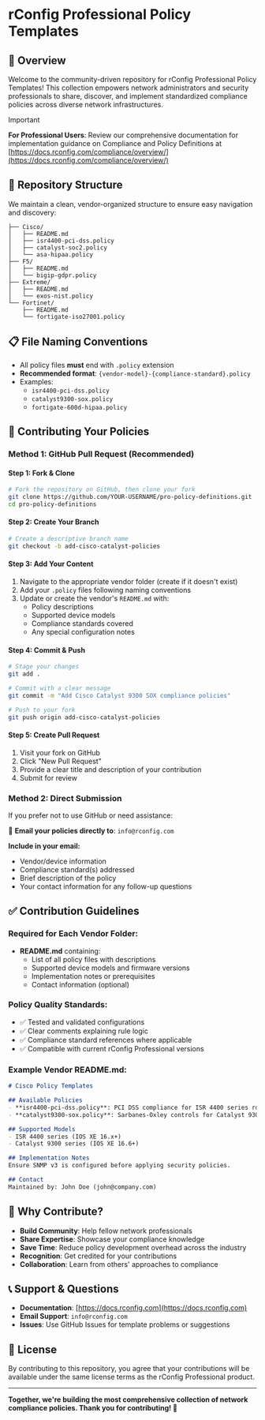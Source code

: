 # rConfig Professional Policy Templates

## 🚀 Overview
Welcome to the community-driven repository for rConfig Professional Policy Templates! This collection empowers network administrators and security professionals to share, discover, and implement standardized compliance policies across diverse network infrastructures.

> [!IMPORTANT]  
> **For Professional Users**: Review our comprehensive documentation for implementation guidance on Compliance and Policy Definitions at [https://docs.rconfig.com/compliance/overview/](https://docs.rconfig.com/compliance/overview/)

## 📁 Repository Structure
We maintain a clean, vendor-organized structure to ensure easy navigation and discovery:

```
├── Cisco/
│   ├── README.md
│   ├── isr4400-pci-dss.policy
│   ├── catalyst-soc2.policy
│   └── asa-hipaa.policy
├── F5/
│   ├── README.md
│   └── bigip-gdpr.policy
├── Extreme/
│   ├── README.md
│   └── exos-nist.policy
└── Fortinet/
    ├── README.md
    └── fortigate-iso27001.policy
```

## 📋 File Naming Conventions
- All policy files **must** end with `.policy` extension
- **Recommended format**: `{vendor-model}-{compliance-standard}.policy`
- Examples:
  - `isr4400-pci-dss.policy`
  - `catalyst9300-sox.policy` 
  - `fortigate-600d-hipaa.policy`

## 🤝 Contributing Your Policies

### Method 1: GitHub Pull Request (Recommended)

#### Step 1: Fork & Clone
```bash
# Fork the repository on GitHub, then clone your fork
git clone https://github.com/YOUR-USERNAME/pro-policy-definitions.git
cd pro-policy-definitions
```

#### Step 2: Create Your Branch
```bash
# Create a descriptive branch name
git checkout -b add-cisco-catalyst-policies
```

#### Step 3: Add Your Content
1. Navigate to the appropriate vendor folder (create if it doesn't exist)
2. Add your `.policy` files following naming conventions
3. Update or create the vendor's `README.md` with:
   - Policy descriptions
   - Supported device models
   - Compliance standards covered
   - Any special configuration notes

#### Step 4: Commit & Push
```bash
# Stage your changes
git add .

# Commit with a clear message
git commit -m "Add Cisco Catalyst 9300 SOX compliance policies"

# Push to your fork
git push origin add-cisco-catalyst-policies
```

#### Step 5: Create Pull Request
1. Visit your fork on GitHub
2. Click "New Pull Request"
3. Provide a clear title and description of your contribution
4. Submit for review

### Method 2: Direct Submission
If you prefer not to use GitHub or need assistance:

📧 **Email your policies directly to**: `info@rconfig.com`

**Include in your email:**
- Vendor/device information
- Compliance standard(s) addressed
- Brief description of the policy
- Your contact information for any follow-up questions

## ✅ Contribution Guidelines

### Required for Each Vendor Folder:
- **README.md** containing:
  - List of all policy files with descriptions
  - Supported device models and firmware versions
  - Implementation notes or prerequisites
  - Contact information (optional)

### Policy Quality Standards:
- ✅ Tested and validated configurations
- ✅ Clear comments explaining rule logic
- ✅ Compliance standard references where applicable
- ✅ Compatible with current rConfig Professional versions

### Example Vendor README.md:
```markdown
# Cisco Policy Templates

## Available Policies
- **isr4400-pci-dss.policy**: PCI DSS compliance for ISR 4400 series routers
- **catalyst9300-sox.policy**: Sarbanes-Oxley controls for Catalyst 9300 switches

## Supported Models
- ISR 4400 series (IOS XE 16.x+)
- Catalyst 9300 series (IOS XE 16.6+)

## Implementation Notes
Ensure SNMP v3 is configured before applying security policies.

## Contact
Maintained by: John Doe (john@company.com)
```

## 🌟 Why Contribute?
- **Build Community**: Help fellow network professionals
- **Share Expertise**: Showcase your compliance knowledge  
- **Save Time**: Reduce policy development overhead across the industry
- **Recognition**: Get credited for your contributions
- **Collaboration**: Learn from others' approaches to compliance

## 📞 Support & Questions
- **Documentation**: [https://docs.rconfig.com](https://docs.rconfig.com)
- **Email Support**: `info@rconfig.com`
- **Issues**: Use GitHub Issues for template problems or suggestions

## 📜 License
By contributing to this repository, you agree that your contributions will be available under the same license terms as the rConfig Professional product.

---
**Together, we're building the most comprehensive collection of network compliance policies. Thank you for contributing! 🎉**

